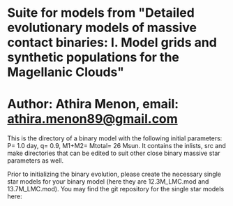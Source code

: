 # Suite for models from "Detailed evolutionary models of massive contact binaries: I. Model grids and synthetic populations for the Magellanic Clouds"
# Author: Athira Menon, email: athira.menon89@gmail.com

This is the directory of a binary model with the following initial parameters: P= 1.0 day, q= 0.9, M1+M2= Mtotal= 26 Msun. It contains the inlists, src  and make directories that can be edited to suit other close binary massive star parameters as well. 

Prior to initializing the binary evolution, please create the necessary single star models for your binary model (here they are 12.3M_LMC.mod and 13.7M_LMC.mod). You may find the git repository for the single star models here: 
